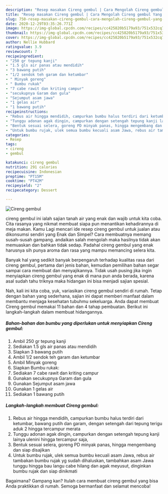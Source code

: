 ```yaml
---
description: "Resep masakan Cireng gembul | Cara Mengolah Cireng gembul Yang Enak Dan Mudah"
title: "Resep masakan Cireng gembul | Cara Mengolah Cireng gembul Yang Enak Dan Mudah"
slug: 750-resep-masakan-cireng-gembul-cara-mengolah-cireng-gembul-yang-enak-dan-mudah
date: 2020-12-29T03:35:26.771Z
image: https://img-global.cpcdn.com/recipes/cc425820b5179a93/751x532cq70/cireng-gembul-foto-resep-utama.jpg
thumbnail: https://img-global.cpcdn.com/recipes/cc425820b5179a93/751x532cq70/cireng-gembul-foto-resep-utama.jpg
cover: https://img-global.cpcdn.com/recipes/cc425820b5179a93/751x532cq70/cireng-gembul-foto-resep-utama.jpg
author: Nellie Hubbard
ratingvalue: 3.9
reviewcount: 7
recipeingredient:
- "250 gr tepung kanji"
- "1.5 gls air panas atau mendidih"
- "3 bawang putih"
- "1/2 sendok teh garam dan ketumbar"
- " Minyak goreng"
- " Bumbu rukak"
- "7 cabe rawit dan kriting campur"
- "secukupnya Garam dan gula"
- "Sejumput asam jawa"
- "1 gelas air"
- "1 bawang putih"
recipeinstructions:
- "Rebus air hingga mendidih, campurkan bumbu halus terdiri dari ketumbar, bawang putih dan garam, dengan setengah dari tepung terigu aduk 2 hingga tercampur merata"
- "Tunggu adonan agak dingin, campurkan dengan setengah tepung kanji lainya ulenini hingga tercampur saja,"
- "Bentuk sesuai selera, goreng PD minyak panas, hingga mengembang dan siap disajikan"
- "Untuk bumbu rujak, ulek semua bumbu kecuali asam Jawa, rebus air tambakan bumbu rujak yg sudah dihaluskan, tambahkan asam Jawa tunggu hingga bau langu cabe hilang dan agak meyusut, dinginkan bumbu rujak dan siap dinikmati"
categories:
- Resep
tags:
- cireng
- gembul

katakunci: cireng gembul 
nutrition: 291 calories
recipecuisine: Indonesian
preptime: "PT15M"
cooktime: "PT42M"
recipeyield: "2"
recipecategory: Dessert

---
```



![Cireng gembul](https://img-global.cpcdn.com/recipes/cc425820b5179a93/751x532cq70/cireng-gembul-foto-resep-utama.jpg)


cireng gembul ini ialah sajian tanah air yang enak dan wajib untuk kita coba. Cita rasanya yang nikmat membuat siapa pun menantikan kehadirannya di meja makan.
Kamu Lagi mencari ide resep cireng gembul untuk jualan atau dikonsumsi sendiri yang Enak dan Simpel? Cara membuatnya memang susah-susah gampang. andaikan salah mengolah maka hasilnya tidak akan memuaskan dan bahkan tidak sedap. Padahal cireng gembul yang enak harusnya sih punya aroma dan rasa yang mampu memancing selera kita.



Banyak hal yang sedikit banyak berpengaruh terhadap kualitas rasa dari cireng gembul, pertama dari jenis bahan, kemudian pemilihan bahan segar sampai cara membuat dan menyajikannya. Tidak usah pusing jika ingin menyiapkan cireng gembul yang enak di mana pun anda berada, karena asal sudah tahu triknya maka hidangan ini bisa menjadi sajian spesial.


Nah, kali ini kita coba, yuk, variasikan cireng gembul sendiri di rumah. Tetap dengan bahan yang sederhana, sajian ini dapat memberi manfaat dalam membantu menjaga kesehatan tubuhmu sekeluarga. Anda dapat membuat Cireng gembul memakai 11 bahan dan 4 tahap pembuatan. Berikut ini langkah-langkah dalam membuat hidangannya.

<!--inarticleads1-->

##### Bahan-bahan dan bumbu yang diperlukan untuk menyiapkan Cireng gembul:

1. Ambil 250 gr tepung kanji
1. Sediakan 1.5 gls air panas atau mendidih
1. Siapkan 3 bawang putih
1. Ambil 1/2 sendok teh garam dan ketumbar
1. Ambil  Minyak goreng
1. Siapkan  Bumbu rukak:
1. Sediakan 7 cabe rawit dan kriting campur
1. Gunakan secukupnya Garam dan gula
1. Gunakan Sejumput asam jawa
1. Gunakan 1 gelas air
1. Sediakan 1 bawang putih




<!--inarticleads2-->

##### Langkah-langkah membuat Cireng gembul:

1. Rebus air hingga mendidih, campurkan bumbu halus terdiri dari ketumbar, bawang putih dan garam, dengan setengah dari tepung terigu aduk 2 hingga tercampur merata
1. Tunggu adonan agak dingin, campurkan dengan setengah tepung kanji lainya ulenini hingga tercampur saja,
1. Bentuk sesuai selera, goreng PD minyak panas, hingga mengembang dan siap disajikan
1. Untuk bumbu rujak, ulek semua bumbu kecuali asam Jawa, rebus air tambakan bumbu rujak yg sudah dihaluskan, tambahkan asam Jawa tunggu hingga bau langu cabe hilang dan agak meyusut, dinginkan bumbu rujak dan siap dinikmati




Bagaimana? Gampang kan? Itulah cara membuat cireng gembul yang bisa Anda praktikkan di rumah. Semoga bermanfaat dan selamat mencoba!
